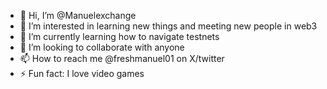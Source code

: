 - 👋 Hi, I’m @Manuelexchange
- 👀 I’m interested in learning new things and meeting new people in web3
- 🌱 I’m currently learning how to navigate testnets 
- 💞️ I’m looking to collaborate with anyone
- 📫 How to reach me @freshmanuel01 on X/twitter
- ⚡ Fun fact: I love video games

<!---
Manuelexchange/Manuelexchange is a ✨ special ✨ repository because its `README.md` (this file) appears on your GitHub profile.
You can click the Preview link to take a look at your changes.
--->
